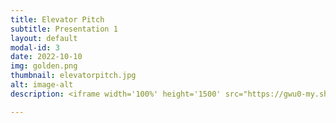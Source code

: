 ```yaml
---
title: Elevator Pitch
subtitle: Presentation 1
layout: default
modal-id: 3
date: 2022-10-10
img: golden.png
thumbnail: elevatorpitch.jpg
alt: image-alt
description: <iframe width='100%' height='1500' src="https://gwu0-my.sharepoint.com/personal/burnettcj1966_gwu_edu/_layouts/15/Doc.aspx?sourcedoc={08ad1c62-e045-4771-9a3d-d94c642962da}&amp;action=embedview&amp;wdAr=1.7777777777777777" width="476px" height="288px" frameborder="0">This is an embedded <a target="_blank" href="https://office.com">Microsoft Office</a> presentation, powered by <a target="_blank" href="https://office.com/webapps">Office</a>.</iframe>

---
```

